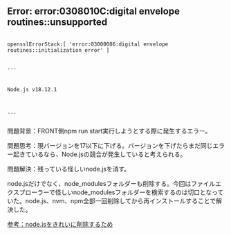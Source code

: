 ## Error: error:0308010C:digital envelope routines::unsupported

<code>
opensslErrorStack:[ 'error:03000086:digital envelope routines::initialization error' ]

...

Node.js v18.12.1

...

</code>
問題背景：FRONT側npm run start実行しようとする際に発生するエラー。

問題思考：現バージョンを17以下に下げる。バージョンを下げたらまだ同じエラー起きているなら、Node.jsの競合が発生していると考えられる。


問題解決：残っている怪しいnode.jsを消す。

node.jsだけでなく、node_modulesフォルダーも削除する。今回はファイルエクスプローラーで怪しいnode_modulesフォルダーを検索するのは切口となっていた。node.js、nvm、npm全部一回削除してから再インストールすることで解決した。

<a href="https://dev.classmethod.jp/articles/completely-uninstall-nodejs-from-windows/">参考：node.jsをきれいに削除するため</a>